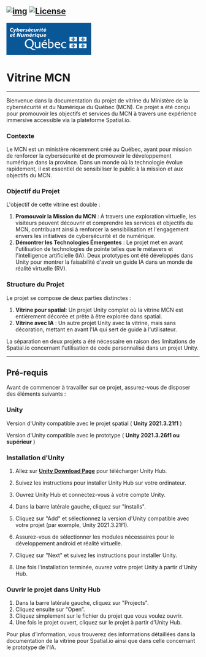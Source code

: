 <!-- ENTETE -->
[![img](https://img.shields.io/badge/Cycle_de_vie-Expérimentation-339999)](https://www.quebec.ca/gouv/politiques-orientations/vitrine-numeriqc/accompagnement-des-organismes-publics/demarche-conception-services-numeriques)
[![License](https://img.shields.io/badge/Licence-LiLiQ--P-blue)](https://github.com/CQEN-QDCE/.github/blob/main/LICENCE.md)
---
[![MCN](https://github.com/CQEN-QDCE/.github/blob/main/images/mcn.png)](https://www.quebec.ca/gouvernement/ministere/cybersecurite-numerique)
<!-- FIN ENTETE -->

# Vitrine MCN

---

Bienvenue dans la documentation du projet de vitrine du Ministère de la cybersécurité et du Numérique du Québec (MCN). Ce projet a été conçu pour promouvoir les objectifs et services du MCN à travers une expérience immersive accessible via la plateforme Spatial.io.

### **Contexte**

Le MCN est un ministère récemment créé au Québec, ayant pour mission de renforcer la cybersécurité et de promouvoir le développement numérique dans la province. Dans un monde où la technologie évolue rapidement, il est essentiel de sensibiliser le public à la mission et aux objectifs du MCN.

### **Objectif du Projet**

L'objectif de cette vitrine est double :

1. **Promouvoir la Mission du MCN** : À travers une exploration virtuelle, les visiteurs peuvent découvrir et comprendre les services et objectifs du MCN, contribuant ainsi à renforcer la sensibilisation et l'engagement envers les initiatives de cybersécurité et de numérique.
2. **Démontrer les Technologies Émergentes** : Le projet met en avant l'utilisation de technologies de pointe telles que le métavers et l'intelligence artificielle (IA). Deux prototypes ont été développés dans Unity pour montrer la faisabilité d'avoir un guide IA dans un monde de réalité virtuelle (RV).

### **Structure du Projet**

Le projet se compose de deux parties distinctes :

1. **Vitrine pour spatial**: Un projet Unity complet où la vitrine MCN est entièrement décorée et prête à être explorée dans spatial.
2. **Vitrine avec IA** : Un autre projet Unity avec la vitrine, mais sans décoration, mettant en avant l'IA qui sert de guide à l'utilisateur.

La séparation en deux projets a été nécessaire en raison des limitations de Spatial.io concernant l'utilisation de code personnalisé dans un projet Unity.

---

## Pré-requis

Avant de commencer à travailler sur ce projet, assurez-vous de disposer des éléments suivants :

### Unity

Version d'Unity compatible avec le projet spatial ( **Unity 2021.3.21f1** )

Version d'Unity compatible avec le prototype ( **Unity 2021.3.26f1 ou supérieur** )

### ****Installation d'Unity****

1. Allez sur **[Unity Download Page](https://unity3d.com/get-unity/download)** pour télécharger Unity Hub.
2. Suivez les instructions pour installer Unity Hub sur votre ordinateur.
3. Ouvrez Unity Hub et connectez-vous à votre compte Unity.
4. Dans la barre latérale gauche, cliquez sur "Installs".
5. Cliquez sur "Add" et sélectionnez la version d'Unity compatible avec votre projet (par exemple, Unity 2021.3.21f1).
6. Assurez-vous de sélectionner les modules nécessaires pour le développement android et réalité virtuelle. 



1. Cliquez sur "Next" et suivez les instructions pour installer Unity.
2. Une fois l'installation terminée, ouvrez votre projet Unity à partir d'Unity Hub.

### Ouvrir le projet dans Unity Hub

1. Dans la barre latérale gauche, cliquez sur "Projects".
2. Cliquez ensuite sur “Open”.
3. Cliquez simplement sur le fichier du projet que vous voulez ouvrir.
4. Une fois le projet ouvert, cliquez sur le projet à partir d’Unity Hub.


Pour plus d’information, vous trouverez des informations détaillées dans la documentation de la vitrine pour Spatial.io ainsi que dans celle concernant le prototype de l'IA.
